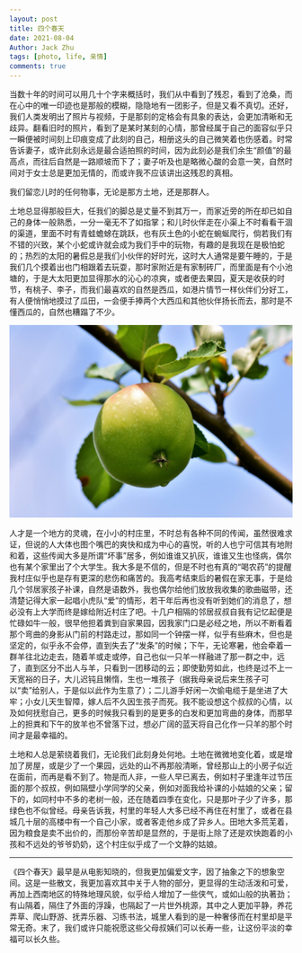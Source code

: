 ```yaml
---
layout: post
title: 四个春天
date: 2021-08-04
Author: Jack Zhu
tags: [photo, life, 亲情]
comments: true
---
```


当数十年的时间可以用几十个字来概括时，我们从中看到了残忍，看到了沧桑，而在心中的唯一印迹也是那般的模糊，隐隐地有一团影子，但是又看不真切。还好，我们人类发明出了照片与视频，于是那刻的定格会有具象的表达，会更加清晰和无歧异。翻看旧时的照片，看到了是某时某刻的心情，那曾经属于自己的面容似乎只一瞬便被时间刻上印痕变成了此刻的自己，相册这头的自己微笑着也伤感着。时常告诉妻子，或许此刻永远是最合适拍照的时间，因为此刻必是我们余生“颜值”的最高点，而往后自然是一路顺坡而下了；妻子听及也是略微心酸的会意一笑，自然时间对于女士总是更加无情的，而或许我不应该讲出这残忍的真相。

我们留恋儿时的任何物事，无论是那方土地，还是那群人。

土地总显得那般巨大，任我们的脚总是丈量不到其万一，而家近旁的所在却已如自己的身体一般熟悉，一分一毫无不了如指掌；和儿时伙伴走在小渠上不时看看干涸的渠道，里面不时有青蛙蟾蜍在跳跃，也有灰土色的小蛇在蜿蜒爬行，倘若我们有不错的兴致，某个小蛇或许就会成为我们手中的玩物，有趣的是我现在是极怕蛇的；热烈的太阳的暑假总是我们小伙伴的好时光，这时大人通常是要午睡的，于是我们几个摸着出也门相跟着去玩耍，那时家附近是有家制砖厂，而里面是有个小池塘的，于是大太阳更加显得那水的沁心的凉爽，或者便去果园，夏天是收获的时节，有桃子、李子，而我们最喜欢的自然是西瓜，如港片情节一样伙伴们分好工，有人便悄悄地摸过了瓜田，一会便手捧两个大西瓜和其他伙伴扬长而去，那时是不懂西瓜的，自然也糟蹋了不少。

![orchard](../assets/images/orchard.png)

人才是一个地方的灵魂，在小小的村庄里，不时总有各种不同的传闻，虽然很难求证，但说的人大体也图个嘴巴的爽快和成为中心的喜悦，听的人也宁可信其有地附和着，这些传闻大多是所谓“坏事”居多，例如谁谁又扒灰，谁谁又生也怪病，偶尔也有某个家里出了个大学生。我大多是不信的，但是不时也有真的“喝农药”的提醒我村庄似乎也是存有更深的悲伤和痛苦的。我高考结束后的暑假在家无事，于是给几个邻居家孩子补课，自然是语数外，我也偶尔给他们放放我收集的歌曲磁带，还清楚记得大家一起唱小虎队“爱”的情形，若干年后再也没有听到她们的消息了，想必没有上大学而终是嫁给附近村庄了吧。十几户相隔的邻居叔叔自我有记忆起便是忙碌如牛一般，很早他担着粪到自家果园，因我家门口是必经之地，所以不断看着那个弯曲的身影从门前的村路走过，那如同一个钟摆一样，似乎有些麻木，但也是坚定的，似乎永不会停，直到失去了“发条”的时候；下午，无论寒暑，他会牵着一群羊往北边走去，随着羊或走或停，自己也似一只羊一样融进了那一群之中，远了，直到区分不出人与羊，只看到一团移动的云；即使勤劳如此，也终是过不上一天宽裕的日子，大儿迟钝且懒惰，生也一堆孩子（据我母亲说后来生孩子可以“卖”给别人，于是似以此作为生意了）；二儿游手好闲一次偷电缆于是坐进了大牢；小女儿天生智障，嫁人后不久因生孩子而死。我不能设想这个叔叔的心情，以及如何抚慰自己，更多的时候我只看到的是更多的白发和更加弯曲的身体，而那早上的担粪和下午的放羊也不曾落下过，想必广阔的蓝天将自己化作一只羊的那个时间才是最幸福的。

土地和人总是萦绕着我们，无论我们此刻身处何地。土地在微微地变化着，或是增加了房屋，或是少了一个果园，远处的山不再那般清晰，曾经那山上的小房子似近在面前，而再是看不到了。物是而人非，一些人早已离去，例如村子里逢年过节压面的那个叔叔，例如隔壁小学同学的父亲，例如对面我给补课的小姑娘的父亲；留下的，如同村中不多的老树一般，还在随着四季在变化，只是那叶子少了许多，那绿色也不似曾经。母亲告诉我，村里的年轻人大多已经不再住在村里了，或者在县城几十层的高楼中有一个自己小家，或者客走他乡成了异乡人。田地大多荒芜着，因为粮食是卖不出价的，而那份辛苦却是显然的，于是街上除了还是欢快跑着的小孩和不远处的爷爷奶奶，这个村庄似乎成了一个文静的姑娘。

----

《四个春天》最早是从电影知晓的，但我更加偏爱文字，因了抽象之下的想象空间。这是一些散文，我更加喜欢其中关于人物的部分，更显得的生动活泼和可爱，再加上西南地区的特殊地理风貌，似乎给人增加了一些侠气，或如山般的执著劲；有山隔着，隔住了外面的浮躁，也隔起了一片世外桃源，其中之人更加平静，养花弄草、爬山野游、抚弄乐器、习练书法，城里人看到的是一种奢侈而在村里却是平常无奇。末了，我们或许只能祝愿这些父母叔姨们可以长寿一些，让这份平淡的幸福可以长久些。